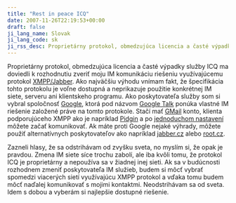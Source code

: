 ```yaml
---
title: "Rest in peace ICQ"
date: 2007-11-26T22:19:53+00:00
draft: false
ji_lang_name: Slovak
ji_lang_code: sk
ji_rss_desc: Proprietárny protokol, obmedzujúca licencia a časté výpadky služby ICQ ma doviedli k rozhodnutiu zveriť moju IM komunikáciu riešeniu využívajúcemu protokol XMPP/Jabber.
---
```


Proprietárny protokol, obmedzujúca licencia a časté výpadky služby ICQ ma doviedli k rozhodnutiu zveriť moju IM komunikáciu riešeniu využívajúcemu protokol [XMPP/Jabber][1]. 
Ako najväčšiu výhodu vnímam fakt, že špecifikácia tohto protokolu je voľne dostupná a neprikazuje použitie konkrétnej IM siete, serveru ani klientskeho programu. 
Ako poskytovateľa služby som si vybral spoločnosť [Google][2], ktorá pod názvom [Google Talk][3] ponúka vlastné IM riešenie založené práve na tomto protokole. 
Stačí mať [GMail][4] konto, klienta podporujúceho XMPP ako je napríklad [Pidgin][5] a po [jednoduchom nastavení][6] môžete začať komunikovať. 
Ak máte proti Google nejaké výhrady, môžete použiť alternatívnych poskytovateľov ako napríklad [jabber.cz][7] alebo [root.cz][8].

Zazneli hlasy, že sa odstrihávam od zvyšku sveta, no myslím si, že opak je pravdou. 
Zmena IM siete síce trochu zabolí, ale iba kvôli tomu, že protokol ICQ je proprietárny a nepoužíva sa v žiadnej inej sieti. 
Ak sa v budúcnosti rozhodnem zmeniť poskytovateľa IM služieb, budem si môcť vybrať spomedzi viacerých sietí využívajúcu XMPP protokol a vďaka tomu budem môcť naďalej komunikovať s mojimi kontaktmi. 
Neodstrihávam sa od sveta. 
Idem s dobou a vyberám si najlepšie dostupné riešenie.


[1]: https://en.wikipedia.org/wiki/XMPP
[2]: https://www.google.com
[3]: https://www.google.com/talk/
[4]: https://www.gmail.com
[5]: https://www.pidgin.im
[6]: https://www.google.com/support/talk/bin/answer.py?answer=24073
[7]: https://www.jabber.cz
[8]: https://jabber.root.cz